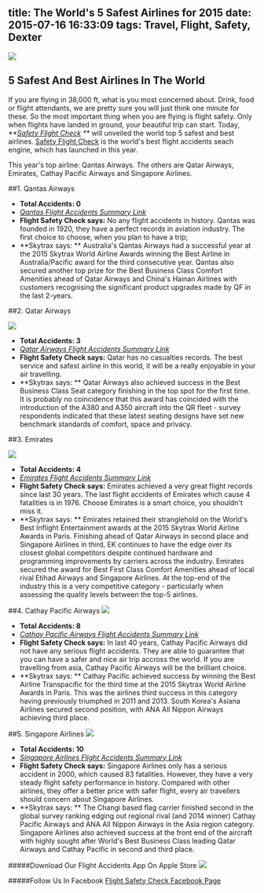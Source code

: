 title: The World's 5 Safest Airlines for 2015
date: 2015-07-16 16:33:09
tags: Travel, Flight, Safety, Dexter
---
![](https://www.nationalairlines.com/css/images/nationalairlines_3.jpg)

## 5 Safest And Best Airlines In The World
If you are flying in 38,000 ft, what is you most concerned about. Drink, food or flight attendants, we are pretty sure you will just think one minute for these. So the most important thing when you are flying is flight safety. Only when flights have landed in ground, your beautiful trip can start. Today, _**[Safety Flight Check](http://www.safetyflights.com/) **_ will unveiled the world top 5 safest and best airlines. [Safety Flight Check](http://www.safetyflights.com/) is the world's best flight accidents seach engine, which has launched in this year. 

This year's top airline: Qantas Airways. The others are Qatar Airways, Emirates, Cathay Pacific Airways and Singapore Airlines.

##1. Qantas Airways

[](https://upload.wikimedia.org/wikipedia/commons/3/38/Qantas_A380-800_VH-OQD_SIN_2011-2-5.png)

* **Total Accidents: 0**  
* _[Qantas Flight Accidents Summary Link](http://www.safetyflights.com/#!/search/airline/Qantas)_ 
* **Flight Safety Check says:** No any flight accidents in history. Qantas was founded in 1920, they have a perfect records in aviation industry. The first choice to choose, when you plan to have a trip;
* **Skytrax says: ** Australia's Qantas Airways had a successful year at the 2015 Skytrax World Airline Awards winning the Best Airline in Australia/Pacific award for the third consecutive year. Qantas also secured another top prize for the Best Business Class Comfort Amenities ahead of Qatar Airways and China's Hainan Airlines with customers recognising the significant product upgrades made by QF in the last 2-years.

##2. Qatar Airways

![](http://www.lowcostholidays.com/blog/wp-content/uploads/2014/10/flightsinternationaluk.co_.uk_.jpg)

* **Total Accidents: 3** 
*  _[Qatar Airways Flight Accidents Summary Link](http://www.safetyflights.com/#!/search/airline/Qatar%20Airways)_
* **Flight Safety Check says:** Qatar has no casualties records. The best service and safest airline in this world, it will be a really enjoyable in your air travelling.
* **Skytrax says: ** Qatar Airways also achieved success in the Best Business Class Seat category finishing in the top spot for the first time. It is probably no coincidence that this award has coincided with the introduction of the A380 and A350 aircraft into the QR fleet - survey respondents indicated that these latest seating designs have set new benchmark standards of comfort, space and privacy. 

##3. Emirates

![](http://www.aspireaviation.com/wp-content/uploads/2015/04/Image-1-An-Emirates-Boeing-777-300-ER-aircraft.jpg)

* **Total Accidents: 4** 
*  _[Emirates Flight Accidents Summary Link](http://www.safetyflights.com/#!/search/airline/Emirates)_ 
*  **Flight Safety Check says:** Emirates achieved a very great flight records since last 30 years. The last flight accidents of Emirates which cause 4 fatalities is in 1976. Choose Emirates is a smart choice, you shouldn't miss it.
*  **Skytrax says: ** Emirates retained their stranglehold on the World's Best Inflight Entertainment awards at the 2015 Skytrax World Airline Awards in Paris. Finishing ahead of Qatar Airways in second place and Singapore Airlines in third, EK continues to have the edge over its closest global competitors despite continued hardware and programming improvements by carriers across the industry. Emirates secured the award for Best First Class Comfort Amenities ahead of local rival Etihad Airways and Singapore Airlines. At the top-end of the industry this is a very competitive category - particularly when assessing the quality levels between the top-5 airlines.

##4. Cathay Pacific Airways
![](http://downloads.cathaypacific.com/cx/aboutus/sd/2012/images/home/img_banner_1.jpg)

* **Total Accidents: 8** 
*  _[Cathay Pacific Airways Flight Accidents Summary Link](http://www.safetyflights.com/#!/search/airline/Cathay%20Pacific)_ 
*  **Flight Safety Check says:** In last 40 years, Cathay Pacific Airways did not have any serious flight accidents. They are able to guarantee that you can have a safer and nice air trip accross the world. If you are travelling from asia, Cathay Pacific Airways will be the brilliant choice.  
*  **Skytrax says: ** Cathay Pacific achieved success by winning the Best Airline Transpacific for the third time at the 2015 Skytrax World Airline Awards in Paris. This was the airlines third success in this category having previously triumphed in 2011 and 2013. South Korea's Asiana Airlines secured second position, with ANA All Nippon Airways achieving third place.

##5. Singapore Airlines
![](http://flyawaysimulation.com/images/downloadshots/2146-sing-sdbzip-18-sin3.jpg)

* **Total Accidents: 10** 
*  _[Singapore Airlines Flight Accidents Summary Link](http://www.safetyflights.com/#!/search/airline/Singapore%20Airlines)_ 
*  **Flight Safety Check says:** Singapore Airlines only has a serious accident in 2000, which caused 83 fatalities. However, they have a very steady flight safety performance in history. Compared with other airlines, they offer a better price with safer flight, every air travellers should concern about Singapore Airlines. 
*  **Skytrax says: **  The Changi based flag carrier finished second in the global survey ranking edging out regional rival (and 2014 winner) Cathay Pacific Airways and ANA All Nippon Airways in the Asia region category. Singapore Airlines also achieved success at the front end of the aircraft with highly sought after World's Best Business Class leading Qatar Airways and Cathay Pacific in second and third place.


#####Download Our Flight Accidents App On Apple Store
[![](http://www.safetyflights.com/images/ios-app.png)](https://itunes.apple.com/hk/app/flight-accidents/id998433297?mt=8&ign-mpt=uo%3D4)

#####Follow Us In Facebook
[Flight Safety Check Facebook Page](https://www.facebook.com/FlightSafetyIsWhatWeCare?fref=ts)
